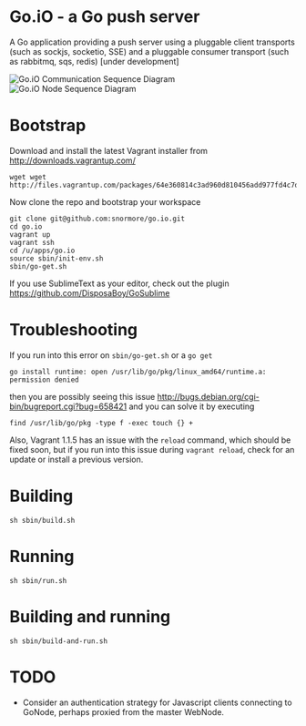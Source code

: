 Go.iO - a Go push server
=====

A Go application providing a push server using a pluggable client transports (such as sockjs, socketio, SSE) and a pluggable consumer transport (such as rabbitmq, sqs, redis) [under development]

![Go.iO Communication Sequence Diagram](https://raw.github.com/snormore/go.io/master/docs/communication-sequence.png)
![Go.iO Node Sequence Diagram](https://raw.github.com/snormore/go.io/master/docs/gonode-sequence.png)

Bootstrap
=========

Download and install the latest Vagrant installer from http://downloads.vagrantup.com/
```
wget wget http://files.vagrantup.com/packages/64e360814c3ad960d810456add977fd4c7d47ce6/Vagrant.dmg
```
Now clone the repo and bootstrap your workspace
```
git clone git@github.com:snormore/go.io.git
cd go.io
vagrant up
vagrant ssh
cd /u/apps/go.io
source sbin/init-env.sh
sbin/go-get.sh
```

If you use SublimeText as your editor, check out the plugin https://github.com/DisposaBoy/GoSublime

Troubleshooting
===============

If you run into this error on `sbin/go-get.sh` or a `go get`
```
go install runtime: open /usr/lib/go/pkg/linux_amd64/runtime.a: permission denied
```
then you are possibly seeing this issue http://bugs.debian.org/cgi-bin/bugreport.cgi?bug=658421 and you can solve it by executing 
```
find /usr/lib/go/pkg -type f -exec touch {} +
```

Also, Vagrant 1.1.5 has an issue with the `reload` command, which should be fixed soon, but if you run into this issue during `vagrant reload`, check for an update or install a previous version.

Building
========
```
sh sbin/build.sh
```

Running
=======
```
sh sbin/run.sh
```

Building and running
====================
```
sh sbin/build-and-run.sh
```

TODO
====
- Consider an authentication strategy for Javascript clients connecting to GoNode, perhaps proxied from the master WebNode.
